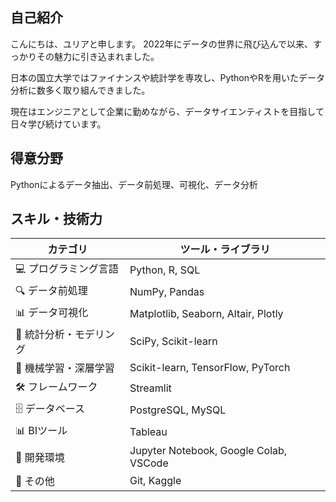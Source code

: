 ## 自己紹介

こんにちは、ユリアと申します。
2022年にデータの世界に飛び込んで以来、すっかりその魅力に引き込まれました。

日本の国立大学ではファイナンスや統計学を専攻し、PythonやRを用いたデータ分析に数多く取り組んできました。

現在はエンジニアとして企業に勤めながら、データサイエンティストを目指して日々学び続けています。

## 得意分野　

Pythonによるデータ抽出、データ前処理、可視化、データ分析

## スキル・技術力

| カテゴリ              | ツール・ライブラリ                                                   |
| ----------------- | ----------------------------------------------------------- |
| 💻 プログラミング言語      | Python, R, SQL                                              |
| 🔍 データ前処理         | NumPy, Pandas                                               |
| 📊 データ可視化         | Matplotlib, Seaborn, Altair, Plotly                         |
| 📐 統計分析・モデリング     | SciPy, Scikit-learn                                         |
| 🤖 機械学習・深層学習      | Scikit-learn, TensorFlow, PyTorch                           |
| 🛠️ フレームワーク | Streamlit                                                   |
| 🗄️ データベース        | PostgreSQL, MySQL                                           |
| 📊 BIツール          | Tableau                                                     |
| 🧪 開発環境           | Jupyter Notebook, Google Colab, VSCode |
| 🔧 その他            | Git, Kaggle                                                 |





<!--
**Deymomanka/Deymomanka** is a ✨ _special_ ✨ repository because its `README.md` (this file) appears on your GitHub profile.

Here are some ideas to get you started:

- 🔭 I’m currently working on ...
- 🌱 I’m currently learning ...
- 👯 I’m looking to collaborate on ...
- 🤔 I’m looking for help with ...
- 💬 Ask me about ...
- 📫 How to reach me: ...
- 😄 Pronouns: ...
- ⚡ Fun fact: ...
-->
